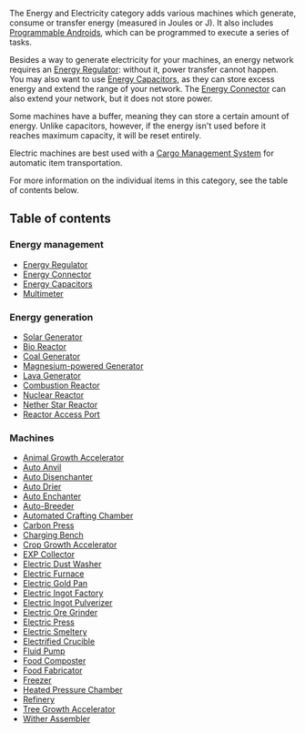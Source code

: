 The Energy and Electricity category adds various machines which generate, consume or transfer energy (measured in Joules or J). It also includes [Programmable Androids](https://github.com/Slimefun/Slimefun4/wiki/Androids), which can be programmed to execute a series of tasks.

Besides a way to generate electricity for your machines, an energy network requires an [Energy Regulator](https://github.com/Slimefun/Slimefun4/wiki/Energy-Regulator): without it, power transfer cannot happen.  
You may also want to use [Energy Capacitors](https://github.com/Slimefun/Slimefun4/wiki/Energy-Capacitors), as they can store excess energy and extend the range of your network. The [Energy Connector](https://github.com/Slimefun/Slimefun4/wiki/Energy-Connector) can also extend your network, but it does not store power.

Some machines have a buffer, meaning they can store a certain amount of energy. Unlike capacitors, however, if the energy isn't used before it reaches maximum capacity, it will be reset entirely.

Electric machines are best used with a [Cargo Management System](https://github.com/Slimefun/Slimefun4/wiki/Cargo-Management) for automatic item transportation.

For more information on the individual items in this category, see the table of contents below.

## Table of contents
### Energy management
* [Energy Regulator](https://github.com/Slimefun/Slimefun4/wiki/Energy-Regulator)
* [Energy Connector](https://github.com/Slimefun/Slimefun4/wiki/Energy-Connector)
* [Energy Capacitors](https://github.com/Slimefun/Slimefun4/wiki/Energy-Capacitors)
* [Multimeter](https://github.com/Slimefun/Slimefun4/wiki/Multimeter)

### Energy generation
* [Solar Generator](https://github.com/Slimefun/Slimefun4/wiki/Solar-Generator)
* [Bio Reactor](https://github.com/Slimefun/Slimefun4/wiki/Bio-Reactor)
* [Coal Generator](https://github.com/Slimefun/Slimefun4/wiki/Coal-Generator)
* [Magnesium-powered Generator](https://github.com/Slimefun/Slimefun4/wiki/Magnesium-powered-Generator)
* [Lava Generator](https://github.com/Slimefun/Slimefun4/wiki/Lava-Generator)
* [Combustion Reactor](https://github.com/Slimefun/Slimefun4/wiki/Combustion-Reactor)
* [Nuclear Reactor](https://github.com/Slimefun/Slimefun4/wiki/Nuclear-Reactor)
* [Nether Star Reactor](https://github.com/Slimefun/Slimefun4/wiki/Nether-Star-Reactor)
* [Reactor Access Port](https://github.com/Slimefun/Slimefun4/wiki/Reactor-Access-Port)

### Machines
* [Animal Growth Accelerator](https://github.com/Slimefun/Slimefun4/wiki/Animal-Growth-Accelerator)
* [Auto Anvil](https://github.com/Slimefun/Slimefun4/wiki/Auto-Anvil)
* [Auto Disenchanter](https://github.com/Slimefun/Slimefun4/wiki/Auto-Disenchanter)
* [Auto Drier](https://github.com/Slimefun/Slimefun4/wiki/Auto-Drier)
* [Auto Enchanter](https://github.com/Slimefun/Slimefun4/wiki/Auto-Enchanter)
* [Auto-Breeder](https://github.com/Slimefun/Slimefun4/wiki/Auto-Breeder)
* [Automated Crafting Chamber](https://github.com/Slimefun/Slimefun4/wiki/Automated-Crafting-Chamber)
* [Carbon Press](https://github.com/Slimefun/Slimefun4/wiki/Carbon-Press)
* [Charging Bench](https://github.com/Slimefun/Slimefun4/wiki/Charging-Bench)
* [Crop Growth Accelerator](https://github.com/Slimefun/Slimefun4/wiki/Crop-Growth-Accelerator)
* [EXP Collector](https://github.com/Slimefun/Slimefun4/wiki/EXP-Collector)
* [Electric Dust Washer](https://github.com/Slimefun/Slimefun4/wiki/Electric-Dust-Washer)
* [Electric Furnace](https://github.com/Slimefun/Slimefun4/wiki/Electric-Furnace)
* [Electric Gold Pan](https://github.com/Slimefun/Slimefun4/wiki/Electric-Gold-Pan)
* [Electric Ingot Factory](https://github.com/Slimefun/Slimefun4/wiki/Electric-Ingot-Factory)
* [Electric Ingot Pulverizer](https://github.com/Slimefun/Slimefun4/wiki/Electric-Ingot-Pulverizer)
* [Electric Ore Grinder](https://github.com/Slimefun/Slimefun4/wiki/Electric-Ore-Grinder)
* [Electric Press](https://github.com/Slimefun/Slimefun4/wiki/Electric-Press)
* [Electric Smeltery](https://github.com/Slimefun/Slimefun4/wiki/Electric-Smeltery)
* [Electrified Crucible](https://github.com/Slimefun/Slimefun4/wiki/Electrified-Crucible)
* [Fluid Pump](https://github.com/Slimefun/Slimefun4/wiki/Fluid-Pump)
* [Food Composter](https://github.com/Slimefun/Slimefun4/wiki/Food-Composter)
* [Food Fabricator](https://github.com/Slimefun/Slimefun4/wiki/Food-Fabricator)
* [Freezer](https://github.com/Slimefun/Slimefun4/wiki/Freezer)
* [Heated Pressure Chamber](https://github.com/Slimefun/Slimefun4/wiki/Heated-Pressure-Chamber)
* [Refinery](https://github.com/Slimefun/Slimefun4/wiki/Refinery)
* [Tree Growth Accelerator](https://github.com/Slimefun/Slimefun4/wiki/Tree-Growth-Accelator)
* [Wither Assembler](https://github.com/Slimefun/Slimefun4/wiki/Wither-Assembler)
